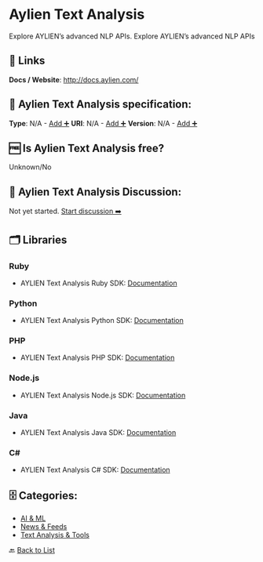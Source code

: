 # Aylien Text Analysis
Explore AYLIEN’s advanced NLP APIs. Explore AYLIEN’s advanced NLP APIs

##  🔗 Links
**Docs / Website**: http://docs.aylien.com/

## 🧬 Aylien Text Analysis specification:
**Type**: N/A - [Add ➕](https://github.com/apis-list/apis-list/edit/main/apis-list.yaml)
**URI**: N/A - [Add ➕](https://github.com/apis-list/apis-list/edit/main/apis-list.yaml)
**Version**: N/A - [Add ➕](https://github.com/apis-list/apis-list/edit/main/apis-list.yaml)

## 🆓 Is Aylien Text Analysis free?
 Unknown/No 

## 💬 Aylien Text Analysis Discussion:
Not yet started. [Start discussion ➡️](https://github.com/apis-list/apis-list/discussions/new)

## 🗂️ Libraries
### Ruby
- AYLIEN Text Analysis Ruby SDK: [Documentation](https://developer.aylien.com/getting-started/ruby)

### Python
- AYLIEN Text Analysis Python SDK: [Documentation](https://developer.aylien.com/getting-started/python)

### PHP
- AYLIEN Text Analysis PHP SDK: [Documentation](https://developer.aylien.com/getting-started/php)

### Node.js
- AYLIEN Text Analysis Node.js SDK: [Documentation](https://developer.aylien.com/getting-started/node)

### Java
- AYLIEN Text Analysis Java SDK: [Documentation](https://developer.aylien.com/getting-started/java)

### C#
- AYLIEN Text Analysis C# SDK: [Documentation](https://developer.aylien.com/getting-started/cs)


## 🗄️ Categories:
- [AI & ML](https://github.com/apis-list/apis-list#ai--ml-)
- [News & Feeds](https://github.com/apis-list/apis-list#news--feeds-)
- [Text Analysis & Tools](https://github.com/apis-list/apis-list#text-analysis--tools-)

🔙  [Back to List](https://github.com/apis-list/apis-list)
